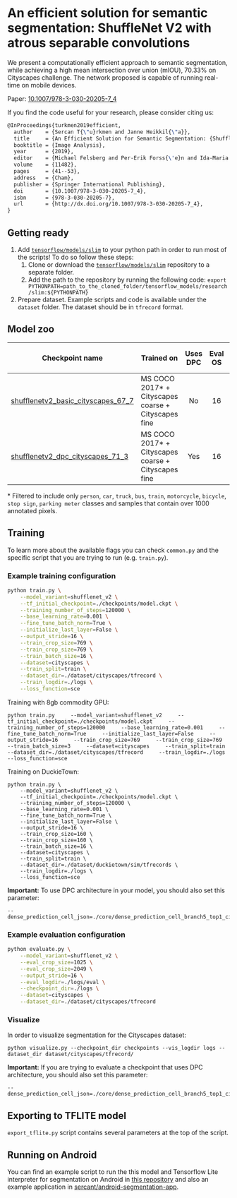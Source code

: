 # An efficient solution for semantic segmentation: ShuffleNet V2 with atrous separable convolutions

We present a computationally efficient approach to semantic segmentation, while achieving a high mean intersection over union (mIOU), 70.33% on Cityscapes challenge. The network proposed is capable of running real-time on mobile devices.

Paper: [10.1007/978-3-030-20205-7_4][4]

If you find the code useful for your research, please consider citing us:

```tex
@InProceedings{turkmen2019efficient,
  author    = {Sercan T{\"u}rkmen and Janne Heikkil{\"a}},
  title     = {An Efficient Solution for Semantic Segmentation: {ShuffleNet} V2 with Atrous Separable Convolutions},
  booktitle = {Image Analysis},
  year      = {2019},
  editor    = {Michael Felsberg and Per-Erik Forss{\'e}n and Ida-Maria Sintorn and Jonas Unger},
  volume    = {11482},
  pages     = {41--53},
  address   = {Cham},
  publisher = {Springer International Publishing},
  doi       = {10.1007/978-3-030-20205-7_4},
  isbn      = {978-3-030-20205-7},
  url       = {http://dx.doi.org/10.1007/978-3-030-20205-7_4},
}
```

## Getting ready

1. Add [`tensorflow/models/slim`][3] to your python path in order to run most of the scripts! To do so follow these steps:
   1. Clone or download the [`tensorflow/models/slim`][3] repository to a separate folder.
   2. Add the path to the repository by running the following code: `export PYTHONPATH=path_to_the_cloned_folder/tensorflow_models/research/slim:${PYTHONPATH}`
2. Prepare dataset. Example scripts and code is available under the `dataset` folder. The dataset should be in `tfrecord` format.

## Model zoo

| Checkpoint name                         | Trained on                                          | Uses DPC | Eval OS | Eval scales | Left-right Flip |    mIOU     | File Size |
| --------------------------------------- | --------------------------------------------------- | :--: | :-----: | :---------: | :-------------: | :---------: | --------: |
| [shufflenetv2_basic_cityscapes_67_7][1] | MS COCO 2017* + Cityscapes coarse + Cityscapes fine | No |  16    |   \[1.0\]   |       No        | 67.7% (val) |     4.9MB |
| [shufflenetv2_dpc_cityscapes_71_3][2]   | MS COCO 2017* + Cityscapes coarse + Cityscapes fine | Yes |  16    |   \[1.0\]   |       No        | 71.3% (val) |     6.3MB |

\* Filtered to include only `person`, `car`, `truck`, `bus`, `train`, `motorcycle`, `bicycle`, `stop sign`, `parking meter` classes and samples that contain over 1000 annotated pixels.

## Training

To learn more about the available flags you can check `common.py` and the specific script that you are trying to run (e.g. `train.py`).

### Example training configuration

```sh
python train.py \
    --model_variant=shufflenet_v2 \
    --tf_initial_checkpoint=./checkpoints/model.ckpt \
    --training_number_of_steps=120000 \
    --base_learning_rate=0.001 \
    --fine_tune_batch_norm=True \
    --initialize_last_layer=False \
    --output_stride=16 \
    --train_crop_size=769 \
    --train_crop_size=769 \
    --train_batch_size=16 \
    --dataset=cityscapes \
    --train_split=train \
    --dataset_dir=./dataset/cityscapes/tfrecord \
    --train_logdir=./logs \
    --loss_function=sce
```
Training with 8gb commodity GPU:
```
python train.py     --model_variant=shufflenet_v2     --tf_initial_checkpoint=./checkpoints/model.ckpt     --training_number_of_steps=120000     --base_learning_rate=0.001     --fine_tune_batch_norm=True     --initialize_last_layer=False     --output_stride=16     --train_crop_size=769     --train_crop_size=769     --train_batch_size=3     --dataset=cityscapes     --train_split=train     --dataset_dir=./dataset/cityscapes/tfrecord     --train_logdir=./logs     --loss_function=sce
```

Training on DuckieTown:

```
python train.py \
    --model_variant=shufflenet_v2 \
    --tf_initial_checkpoint=./checkpoints/model.ckpt \
    --training_number_of_steps=120000 \
    --base_learning_rate=0.001 \
    --fine_tune_batch_norm=True \
    --initialize_last_layer=False \
    --output_stride=16 \
    --train_crop_size=160 \
    --train_crop_size=160 \
    --train_batch_size=16 \
    --dataset=cityscapes \
    --train_split=train \
    --dataset_dir=./dataset/duckietown/sim/tfrecords \
    --train_logdir=./logs \
    --loss_function=sce
```
**Important:** To use DPC architecture in your model, you should also set this parameter:

    --dense_prediction_cell_json=./core/dense_prediction_cell_branch5_top1_cityscapes.json

### Example evaluation configuration

```sh
python evaluate.py \
    --model_variant=shufflenet_v2 \
    --eval_crop_size=1025 \
    --eval_crop_size=2049 \
    --output_stride=16 \
    --eval_logdir=./logs/eval \
    --checkpoint_dir=./logs \
    --dataset=cityscapes \
    --dataset_dir=./dataset/cityscapes/tfrecord
```
### Visualize
In order to visualize segmentation for the Cityscapes dataset:
```
python visualize.py --checkpoint_dir checkpoints --vis_logdir logs --dataset_dir dataset/cityscapes/tfrecord/
```

**Important:** If you are trying to evaluate a checkpoint that uses DPC architecture, you should also set this parameter:  

    --dense_prediction_cell_json=./core/dense_prediction_cell_branch5_top1_cityscapes.json

## Exporting to TFLITE model

`export_tflite.py` script contains several parameters at the top of the script.

## Running on Android

You can find an example script to run the this model and Tensorflow Lite interpreter for segmentation on Android in [this repository][5] and also an example application in [sercant/android-segmentation-app][6].

[1]: https://github.com/sercant/mobile-segmentation/releases/download/v0.1.0/shufflenetv2_basic_cityscapes_67_7.zip
[2]: https://github.com/sercant/mobile-segmentation/releases/download/v0.1.0/shufflenetv2_dpc_cityscapes_71_3.zip
[3]: https://github.com/tensorflow/models/tree/v1.13.0/research/slim
[4]: https://doi.org/10.1007/978-3-030-20205-7_4
[5]: https://github.com/sercant/android-segmentation
[6]: https://github.com/sercant/android-segmentation-app
